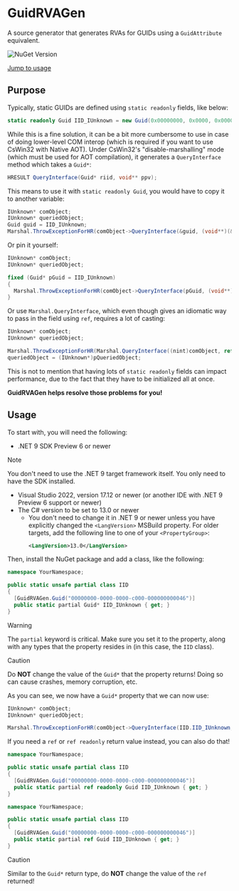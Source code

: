 # GuidRVAGen
A source generator that generates RVAs for GUIDs using a `GuidAttribute` equivalent.

![NuGet Version](https://img.shields.io/nuget/v/Dongle.GuidRVAGen)

[Jump to usage](#usage)

## Purpose
Typically, static GUIDs are defined using `static readonly` fields, like below:
```cs
static readonly Guid IID_IUnknown = new Guid(0x00000000, 0x0000, 0x0000, 0xc000, 0x00, 0x00, 0x00, 0x00, 0x00, 0x46);
```

While this is a fine solution, it can be a bit more cumbersome to use in case of doing lower-level COM interop (which is required if you want to use CsWin32 with Native AOT).
Under CsWin32's "disable-marshalling" mode (which must be used for AOT compilation), it generates a `QueryInterface` method which takes a `Guid*`:
```cs
HRESULT QueryInterface(Guid* riid, void** ppv);
```

This means to use it with `static readonly Guid`, you would have to copy it to another variable:
```cs
IUnknown* comObject;
IUnknown* queriedObject;
Guid guid = IID_IUnknown;
Marshal.ThrowExceptionForHR(comObject->QueryInterface(&guid, (void**)(&queriedObject)));
```

Or pin it yourself:
```cs
IUnknown* comObject;
IUnknown* queriedObject;

fixed (Guid* pGuid = IID_IUnknown)
{
  Marshal.ThrowExceptionForHR(comObject->QueryInterface(pGuid, (void**)(&queriedObject)));
}
```

Or use `Marshal.QueryInterface`, which even though gives an idiomatic way to pass in the field using `ref`, requires a lot of casting:
```cs
IUnknown* comObject;
IUnknown* queriedObject;

Marshal.ThrowExceptionForHR(Marshal.QueryInterface((nint)comObject, ref IUnknown, out nint pQueriedObject);
queriedObject = (IUnknown*)pQueriedObject;
```

This is not to mention that having lots of `static readonly` fields can impact performance, due to the fact that they have to be initialized all at once.

**GuidRVAGen helps resolve those problems for you!**

## Usage
To start with, you will need the following:
- .NET 9 SDK Preview 6 or newer
> [!NOTE]
> 
> You don't need to use the .NET 9 target framework itself. You only need to have the SDK installed.
- Visual Studio 2022, version 17.12 or newer (or another IDE with .NET 9 Preview 6 support or newer)
- The C# version to be set to 13.0 or newer
  - You don't need to change it in .NET 9 or newer unless you have explicitly changed the `<LangVersion>` MSBuild property.
    For older targets, add the following line to one of your `<PropertyGroup>`:
    ```xml
    <LangVersion>13.0</LangVersion>
    ```

Then, install the NuGet package and add a class, like the following:
```cs
namespace YourNamespace;

public static unsafe partial class IID
{
  [GuidRVAGen.Guid("00000000-0000-0000-c000-000000000046")]
  public static partial Guid* IID_IUnknown { get; }
}
```
> [!WARNING]
>
> The `partial` keyword is critical. Make sure you set it to the property, along with any types that the property resides in (in this case, the `IID` class).

> [!CAUTION]
>
> Do **NOT** change the value of the `Guid*` that the property returns! Doing so can cause crashes, memory corruption, etc.

As you can see, we now have a `Guid*` property that we can now use:
```cs
IUnknown* comObject;
IUnknown* queriedObject;

Marshal.ThrowExceptionForHR(comObject->QueryInterface(IID.IID_IUnknown, (void**)(&queriedObject)));
```

If you need a `ref` or `ref readonly` return value instead, you can also do that!
```cs
namespace YourNamespace;

public static unsafe partial class IID
{
  [GuidRVAGen.Guid("00000000-0000-0000-c000-000000000046")]
  public static partial ref readonly Guid IID_IUnknown { get; }
}
```
```cs
namespace YourNamespace;

public static unsafe partial class IID
{
  [GuidRVAGen.Guid("00000000-0000-0000-c000-000000000046")]
  public static partial ref Guid IID_IUnknown { get; }
}
```
> [!CAUTION]
>
> Similar to the `Guid*` return type, do **NOT** change the value of the `ref` returned!
